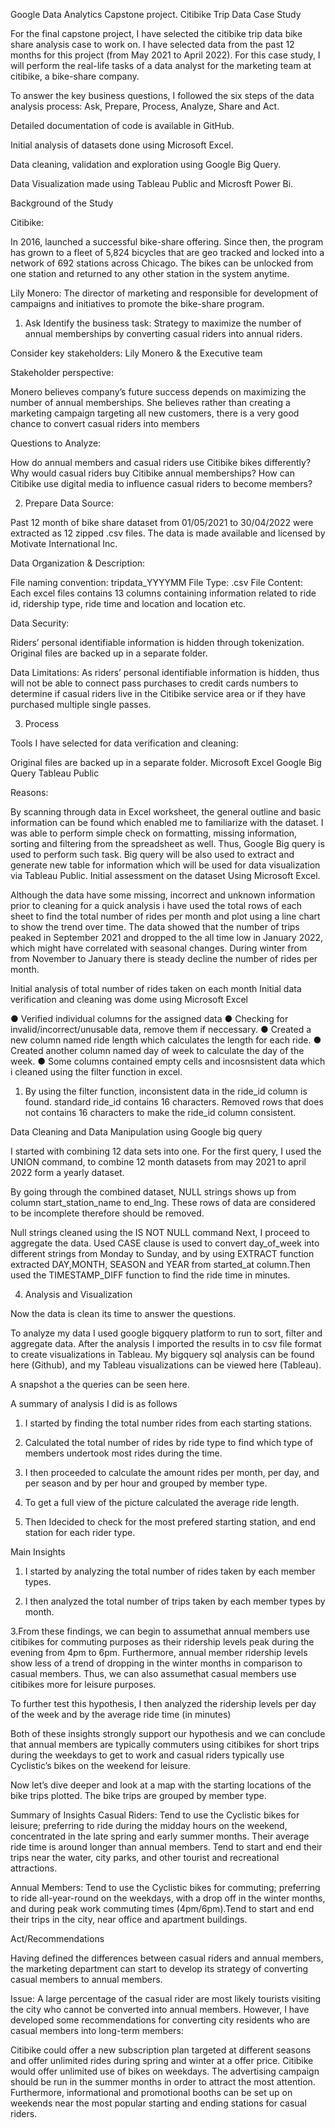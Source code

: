 Google Data Analytics Capstone project.
Citibike Trip Data Case Study

For the final capstone project, I have selected the citibike trip data bike share analysis case to work on. I have selected data from the past 12 months for this project (from May 2021 to April 2022). For this case study, I will perform the real-life tasks of a data analyst for the marketing team at citibike, a bike-share company.

To answer the key business questions, I followed the six steps of the data analysis process: Ask, Prepare, Process, Analyze, Share and Act.

Detailed documentation of code is available in GitHub.

Initial analysis of datasets done using Microsoft Excel.

Data cleaning, validation and exploration using Google Big Query.

Data Visualization made using Tableau Public and Microsft Power Bi.

Background of the Study

Citibike:

In 2016, launched a successful bike-share offering. Since then, the program has grown to a fleet of 5,824 bicycles that are geo tracked and locked into a network of 692 stations across Chicago. The bikes can be unlocked from one station and returned to any other station in the system anytime.

Lily Monero:
The director of marketing and responsible for development of campaigns and initiatives to promote the bike-share program.

1. Ask
Identify the business task:
Strategy to maximize the number of annual memberships by converting casual riders into annual riders.

Consider key stakeholders:
Lily Monero & the Executive team

Stakeholder perspective:

Monero believes company’s future success depends on maximizing the number of annual memberships. She believes rather than creating a marketing campaign targeting all new customers, there is a very good chance to convert casual riders into members

Questions to Analyze:

How do annual members and casual riders use Citibike bikes differently?
Why would casual riders buy Citibike annual memberships?
How can Citibike use digital media to influence casual riders to become members?

2. Prepare
Data Source:

Past 12 month of bike share dataset from 01/05/2021 to 30/04/2022 were extracted as 12 zipped .csv files. The data is made available and licensed by
Motivate International Inc.

Data Organization & Description:

File naming convention: tripdata_YYYYMM
File Type: .csv
File Content: Each excel files contains 13 columns containing information related to ride id, ridership type, ride time and location and location etc.

Data Security:

Riders’ personal identifiable information is hidden through tokenization.
Original files are backed up in a separate folder.

Data Limitations:
As riders’ personal identifiable information is hidden, thus will not be able to connect pass purchases to credit cards numbers to determine if casual riders live in the Citibike service area or if they have purchased multiple single passes.

3. Process

Tools I have selected for data verification and cleaning:

Original files are backed up in a separate folder.
Microsoft Excel
Google Big Query
Tableau Public

Reasons:

By scanning through data in Excel worksheet, the general outline and basic information can be found which enabled me to familiarize with the dataset. I was able to perform simple check on formatting, missing information, sorting and filtering from the spreadsheet as well. Thus, Google Big query is used to perform such task. Big query will be also used to extract and generate new table for information which will be used for data visualization via Tableau Public. Initial assessment on the dataset Using Microsoft Excel.

Although the data have some missing, incorrect and unknown information prior to cleaning for a quick analysis i have used the total rows of each sheet to find the total number of rides per month and plot using a line chart to show the trend over time. The data showed that the number of trips peaked in September 2021 and dropped to the all time low in January 2022, which might have correlated with seasonal changes. During winter from from November to January there is steady decline the number of rides per month.


Initial analysis of total number of rides taken on each month
Initial data verification and cleaning was dome using Microsoft Excel

● Verified individual columns for the assigned data
● Checking for invalid/incorrect/unusable data, remove them if neccessary.
● Created a new column named ride length which calculates the length for each ride.
● Created another column named day of week to calculate the day of the week.
● Some columns contained empty cells and incosnsistent data which i cleaned using the filter function in excel.

1. By using the filter function, inconsistent data in the ride_id column is found. standard ride_id contains 16 characters. Removed rows that does not contains 16 characters to make the ride_id column consistent.

Data Cleaning and Data Manipulation using Google big query

I started with combining 12 data sets into one. For the first query, I used the UNION command, to combine 12 month datasets from may 2021 to april 2022 form a yearly dataset.

By going through the combined dataset, NULL strings shows up from column start_station_name to end_lng. These rows of data are considered to be incomplete therefore should be removed.


Null strings cleaned using the IS NOT NULL command
Next, I proceed to aggregate the data. Used CASE clause is used to convert day_of_week into different strings from Monday to Sunday, and by using EXTRACT function extracted DAY,MONTH, SEASON and YEAR from started_at column.Then used the TIMESTAMP_DIFF function to find the ride time in minutes.


4. Analysis and Visualization

Now the data is clean its time to answer the questions.

To analyze my data I used google bigquery platform to run to sort, filter and aggregate data. After the analysis I imported the results in to csv file format to create visualizations in Tableau. My bigquery sql analysis can be found here (Github), and my Tableau visualizations can be viewed here
(Tableau).

A snapshot a the queries can be seen here.


A summary of analysis I did is as follows

1. I started by finding the total number rides from each starting stations.

2. Calculated the total number of rides by ride type to find which type of members undertook most rides during the time.

3. I then proceeded to calculate the amount rides per month, per day, and per season and by per hour and grouped by member type.

4. To get a full view of the picture calculated the average ride length.

5. Then Idecided to check for the most prefered starting station, and end station for each rider type.

Main Insights

1. I started by analyzing the total number of rides taken by each member types.


2. I then analyzed the total number of trips taken by each member types by month.


3.From these findings, we can begin to assumethat annual members use citibikes for commuting purposes as their ridership levels peak during the evening from 4pm to 6pm. Furthermore, annual member ridership levels show less of a trend of dropping in the winter months in comparison to casual members. Thus, we can also assumethat casual members use citibikes more for leisure purposes.

To further test this hypothesis, I then analyzed the ridership levels per day of the week and by the average ride time (in minutes)


Both of these insights strongly support our hypothesis and we can conclude that annual members are typically commuters using citibikes for short trips during the weekdays to get to work and casual riders typically use Cyclistic’s bikes on the weekend for leisure.

Now let’s dive deeper and look at a map with the starting locations of the bike trips plotted. The bike trips are grouped by member type.


Summary of Insights
Casual Riders: Tend to use the Cyclistic bikes for leisure; preferring to ride during the midday hours on the weekend, concentrated in the late spring and early summer months. Their average ride time is around longer than annual members. Tend to start and end their trips near the water, city parks, and other tourist and recreational attractions.

Annual Members: Tend to use the Cyclistic bikes for commuting; preferring to ride all-year-round on the weekdays, with a drop off in the winter months, and during peak work commuting times (4pm/6pm).Tend to start and end their trips in the city, near office and apartment buildings.

Act/Recommendations

Having defined the differences between casual riders and annual members, the marketing department can start to develop its strategy of converting casual members to annual members.

Issue: A large percentage of the casual rider are most likely tourists visiting the city who cannot be converted into annual members. However, I have developed some
recommendations for converting city residents who are casual members
into long-term members:

Citibike could offer a new subscription plan targeted at different seasons and offer unlimited rides during spring and winter at a offer price. Citibike
would offer unlimited use of bikes on weekdays. The advertising campaign should be run in the summer months in order to attract the most attention. Furthermore, informational and promotional booths can be set up on weekends near the most popular starting and ending stations for casual riders.
